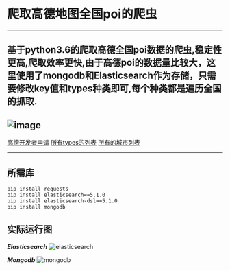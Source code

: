 
# 爬取高德地图全国poi的爬虫
---
## 基于python3.6的爬取高德全国poi数据的爬虫,稳定性更高,爬取效率更快,由于高德poi的数据量比较大，这里使用了mongodb和Elasticsearch作为存储，只需要修改key值和types种类即可,每个种类都是遍历全国的抓取.

![image](https://raw.githubusercontent.com/kenneth663/gaode_spider/master/images/%E5%B1%8F%E5%B9%95%E5%BF%AB%E7%85%A7%202019-01-17%20%E4%B8%8B%E5%8D%883.06.13.png)
---
[高德开发者申请](https://lbs.amap.com/)
[所有types的列表](https://github.com/kenneth663/gaode_spider/blob/master/Gaode_poi/amap_poicode.xlsx)
[所有的城市列表](https://github.com/kenneth663/gaode_spider/blob/master/Gaode_poi/city.json)

---
##  所需库
   ```
   pip install requests
   pip install elasticsearch==5.1.0
   pip install elasticsearch-dsl==5.1.0
   pip install mongodb
   ```

## 实际运行图
***Elasticsearch***
![elasticsearch](https://raw.githubusercontent.com/kenneth663/gaode_spider/master/images/%E5%B1%8F%E5%B9%95%E5%BF%AB%E7%85%A7%202019-01-17%20%E4%B8%8B%E5%8D%882.51.01.png)

***Mongodb***
![mongodb](https://raw.githubusercontent.com/kenneth663/gaode_spider/master/images/%E5%B1%8F%E5%B9%95%E5%BF%AB%E7%85%A7%202019-01-17%20%E4%B8%8B%E5%8D%882.52.00.png)






  
   
